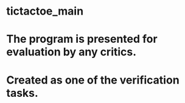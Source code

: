 # tictactoe_main
# The program is presented for evaluation by any critics.
# Created as one of the verification tasks.
